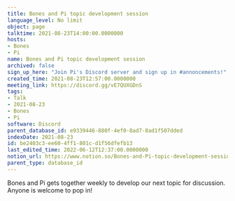 ```yaml
---
title: Bones and Pi topic development session
language_level: No limit
object: page
talktime: 2021-08-23T14:00:00.0000000
hosts:
- Bones
- Pi
name: Bones and Pi topic development session
archived: false
sign_up_here: "Join Pi's Discord server and sign up in #annoncements!"
created_time: 2021-08-23T12:57:00.0000000
meeting_link: https://discord.gg/vE7QUXGDnS
tags:
- Talk
- 2021-08-23
- Bones
- Pi
software: Discord
parent_database_id: e9339446-880f-4ef0-8ad7-8ad1f507dded
indexDate: 2021-08-23
id: be2403c3-ee60-4ff1-801c-d1f56dfefb13
last_edited_time: 2022-06-12T12:37:00.0000000
notion_url: https://www.notion.so/Bones-and-Pi-topic-development-session-be2403c3ee604ff1801cd1f56dfefb13
parent_type: database_id
---
```


Bones and Pi gets together weekly to develop our next topic for discussion.
Anyone is welcome to pop in!










